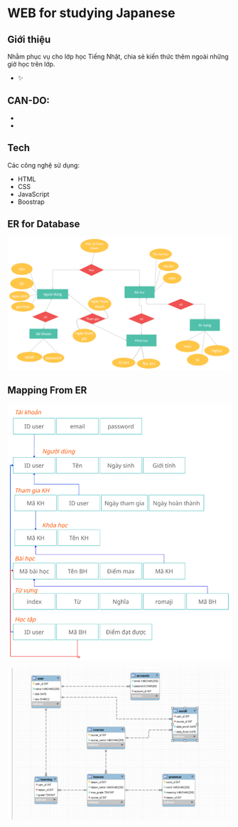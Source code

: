 # WEB for studying Japanese
## Giới thiệu

Nhằm phục vụ cho lớp học Tiếng Nhật, chia sẻ kiến thức thêm ngoài những giờ học trên lớp.
- ✨
## CAN-DO:

- 
- 

## Tech

Các công nghệ sử dụng:
- HTML 
- CSS
- JavaScript
- Boostrap

## ER for Database
![ERD](https://github.com/tanaquynh/try-nihongo/blob/main/public/er.png)
## Mapping From ER
![.](https://github.com/tanaquynh/try-nihongo/blob/main/public/mapping.png)

![.](https://github.com/tanaquynh/try-nihongo/blob/main/public/err.png)
